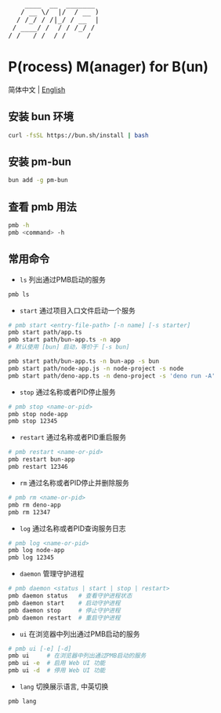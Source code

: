 <pre>
    ____  __  _______
   / __ \/  |/  / __ )
  / /_/ / /|_/ / __  |
 / ____/ /  / / /_/ /
/_/   /_/  /_/_____/
</pre>

# P(rocess) M(anager) for B(un)

简体中文 | [English](README.md)

## 安装 bun 环境

```bash
curl -fsSL https://bun.sh/install | bash
```

## 安装 pm-bun

```bash
bun add -g pm-bun
```

## 查看 pmb 用法
```bash
pmb -h
pmb <command> -h
```

## 常用命令

- `ls` 列出通过PMB启动的服务

```bash
pmb ls 
```

- `start` 通过项目入口文件启动一个服务

```bash
# pmb start <entry-file-path> [-n name] [-s starter]
pmb start path/app.ts
pmb start path/bun-app.ts -n app
# 默认使用 [bun] 启动，等价于 [-s bun]

pmb start path/bun-app.ts -n bun-app -s bun
pmb start path/node-app.js -n node-project -s node
pmb start path/deno-app.ts -n deno-project -s 'deno run -A'

```

- `stop` 通过名称或者PID停止服务

```bash
# pmb stop <name-or-pid>
pmb stop node-app
pmb stop 12345
```

- `restart` 通过名称或者PID重启服务

```bash
# pmb restart <name-or-pid>
pmb restart bun-app
pmb restart 12346
```

- `rm` 通过名称或者PID停止并删除服务

```bash
# pmb rm <name-or-pid>
pmb rm deno-app
pmb rm 12347
```

- `log` 通过名称或者PID查询服务日志

```bash
# pmb log <name-or-pid>
pmb log node-app
pmb log 12345
```

- `daemon` 管理守护进程

```bash
# pmb daemon <status | start | stop | restart>
pmb daemon status   # 查看守护进程状态
pmb daemon start    # 启动守护进程
pmb daemon stop     # 停止守护进程
pmb daemon restart  # 重启守护进程
```

- `ui` 在浏览器中列出通过PMB启动的服务

```bash
# pmb ui [-e] [-d]
pmb ui     # 在浏览器中列出通过PMB启动的服务
pmb ui -e  # 启用 Web UI 功能
pmb ui -d  # 停用 Web UI 功能
```

- `lang` 切换展示语言, 中英切换

```bash
pmb lang
```
